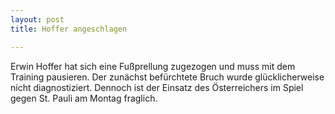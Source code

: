 ```yaml
---
layout: post
title: Hoffer angeschlagen

---
```


Erwin Hoffer hat sich eine Fußprellung zugezogen und muss mit dem Training pausieren. Der zunächst befürchtete Bruch wurde glücklicherweise nicht diagnostiziert. Dennoch ist der Einsatz des Österreichers im Spiel gegen St. Pauli am Montag fraglich.


